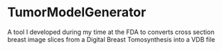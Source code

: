 # TumorModelGenerator
A tool I developed during my time at the FDA to converts cross section breast image slices from a Digital Breast Tomosynthesis into a VDB file
